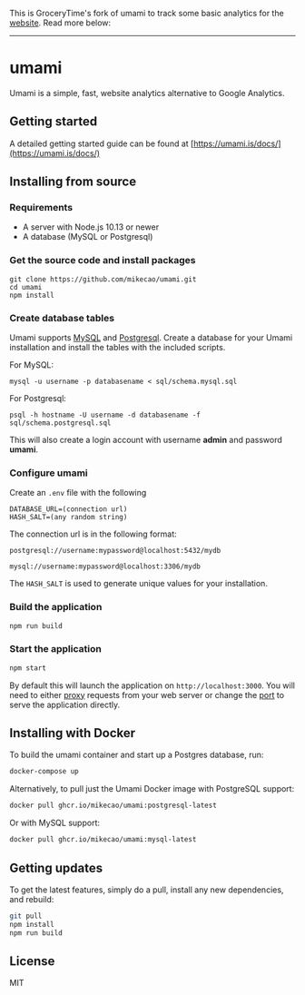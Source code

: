 This is GroceryTime's fork of umami to track some basic analytics for the [website](https://groceryti.me). Read more below:

----

# umami

Umami is a simple, fast, website analytics alternative to Google Analytics.

## Getting started

A detailed getting started guide can be found at [https://umami.is/docs/](https://umami.is/docs/)

## Installing from source

### Requirements

- A server with Node.js 10.13 or newer
- A database (MySQL or Postgresql)

### Get the source code and install packages

```
git clone https://github.com/mikecao/umami.git
cd umami
npm install
```

### Create database tables

Umami supports [MySQL](https://www.mysql.com/) and [Postgresql](https://www.postgresql.org/).
Create a database for your Umami installation and install the tables with the included scripts.

For MySQL:

```
mysql -u username -p databasename < sql/schema.mysql.sql
```

For Postgresql:

```
psql -h hostname -U username -d databasename -f sql/schema.postgresql.sql
```

This will also create a login account with username **admin** and password **umami**.

### Configure umami

Create an `.env` file with the following

```
DATABASE_URL=(connection url)
HASH_SALT=(any random string)
```

The connection url is in the following format:
```
postgresql://username:mypassword@localhost:5432/mydb

mysql://username:mypassword@localhost:3306/mydb
```

The `HASH_SALT` is used to generate unique values for your installation.

### Build the application

```bash
npm run build
```

### Start the application

```bash
npm start
```

By default this will launch the application on `http://localhost:3000`. You will need to either 
[proxy](https://docs.nginx.com/nginx/admin-guide/web-server/reverse-proxy/) requests from your web server
or change the [port](https://nextjs.org/docs/api-reference/cli#production) to serve the application directly.

## Installing with Docker

To build the umami container and start up a Postgres database, run:

```bash
docker-compose up
```

Alternatively, to pull just the Umami Docker image with PostgreSQL support:
```bash
docker pull ghcr.io/mikecao/umami:postgresql-latest
```

Or with MySQL support:
```bash
docker pull ghcr.io/mikecao/umami:mysql-latest
```

## Getting updates

To get the latest features, simply do a pull, install any new dependencies, and rebuild:

```bash
git pull
npm install
npm run build
```

## License

MIT
